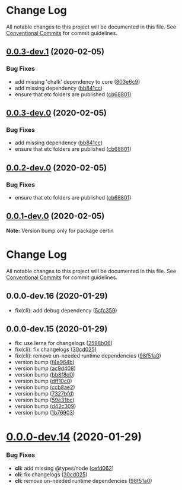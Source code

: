 # Change Log

All notable changes to this project will be documented in this file.
See [Conventional Commits](https://conventionalcommits.org) for commit guidelines.

<a name="0.0.3-dev.1"></a>
## [0.0.3-dev.1](https://github.com/mike-north/certin/compare/certin@0.0.0-dev.19...certin@0.0.3-dev.1) (2020-02-05)


### Bug Fixes

* add missing 'chalk' dependency to core ([803e6c9](https://github.com/mike-north/certin/commit/803e6c9))
* add missing dependency ([bb841cc](https://github.com/mike-north/certin/commit/bb841cc))
* ensure that etc folders are published ([cb68801](https://github.com/mike-north/certin/commit/cb68801))




<a name="0.0.3-dev.0"></a>
## [0.0.3-dev.0](https://github.com/mike-north/certin/compare/certin@0.0.0-dev.19...certin@0.0.3-dev.0) (2020-02-05)


### Bug Fixes

* add missing dependency ([bb841cc](https://github.com/mike-north/certin/commit/bb841cc))
* ensure that etc folders are published ([cb68801](https://github.com/mike-north/certin/commit/cb68801))




<a name="0.0.2-dev.0"></a>
## [0.0.2-dev.0](https://github.com/mike-north/certin/compare/certin@0.0.0-dev.19...certin@0.0.2-dev.0) (2020-02-05)


### Bug Fixes

* ensure that etc folders are published ([cb68801](https://github.com/mike-north/certin/commit/cb68801))




<a name="0.0.1-dev.0"></a>
## [0.0.1-dev.0](https://github.com/mike-north/certin/compare/certin@0.0.0-dev.19...certin@0.0.1-dev.0) (2020-02-05)




**Note:** Version bump only for package certin

# Change Log

All notable changes to this project will be documented in this file.
See [Conventional Commits](https://conventionalcommits.org) for commit guidelines.

## 0.0.0-dev.16 (2020-01-29)

- fix(cli): add debug dependency ([5cfc359](https://github.com/mike-north/certin/commit/5cfc359))

## 0.0.0-dev.15 (2020-01-29)

- fix: use lerna for changelogs ([2598b06](https://github.com/mike-north/certin/commit/2598b06))
- fix(cli): fix changelogs ([30cd025](https://github.com/mike-north/certin/commit/30cd025))
- fix(cli): remove un-needed runtime dependencies ([98f51a0](https://github.com/mike-north/certin/commit/98f51a0))
- version bump ([f4a964b](https://github.com/mike-north/certin/commit/f4a964b))
- version bump ([ac9d408](https://github.com/mike-north/certin/commit/ac9d408))
- version bump ([bb8f8d0](https://github.com/mike-north/certin/commit/bb8f8d0))
- version bump ([dff10c0](https://github.com/mike-north/certin/commit/dff10c0))
- version bump ([ccb8ae2](https://github.com/mike-north/certin/commit/ccb8ae2))
- version bump ([7327bfd](https://github.com/mike-north/certin/commit/7327bfd))
- version bump ([59e31bc](https://github.com/mike-north/certin/commit/59e31bc))
- version bump ([d42c309](https://github.com/mike-north/certin/commit/d42c309))
- version bump ([1b76903](https://github.com/mike-north/certin/commit/1b76903))

# [0.0.0-dev.14](https://github.com/mike-north/certin/compare/certin@0.0.0-dev.5...certin@0.0.0-dev.14) (2020-01-29)

### Bug Fixes

- **cli:** add missing @types/node ([cefd062](https://github.com/mike-north/certin/commit/cefd062168977390c8b45b7b35613c8c0a307f09))
- **cli:** fix changelogs ([30cd025](https://github.com/mike-north/certin/commit/30cd025d200113f4b9ec2bdafb4a1e7135acdba7))
- **cli:** remove un-needed runtime dependencies ([98f51a0](https://github.com/mike-north/certin/commit/98f51a014e3333374add952a671281b8d0a7b62c))
